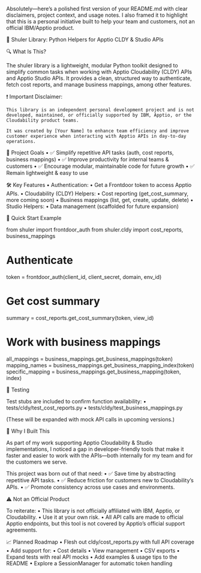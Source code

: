 Absolutely—here’s a polished first version of your README.md with clear disclaimers, project context, and usage notes. I also framed it to highlight that this is a personal initiative built to help your team and customers, not an official IBM/Apptio product.

🚀 Shuler Library: Python Helpers for Apptio CLDY & Studio APIs

🔍 What Is This?

The shuler library is a lightweight, modular Python toolkit designed to simplify common tasks when working with Apptio Cloudability (CLDY) APIs and Apptio Studio APIs. It provides a clean, structured way to authenticate, fetch cost reports, and manage business mappings, among other features.

❗ Important Disclaimer:

	This library is an independent personal development project and is not developed, maintained, or officially supported by IBM, Apptio, or the Cloudability product teams.

	It was created by [Your Name] to enhance team efficiency and improve customer experience when interacting with Apptio APIs in day-to-day operations.

🎯 Project Goals
	•	✅ Simplify repetitive API tasks (auth, cost reports, business mappings)
	•	✅ Improve productivity for internal teams & customers
	•	✅ Encourage modular, maintainable code for future growth
	•	✅ Remain lightweight & easy to use

🛠 Key Features
	•	Authentication:
	•	Get a Frontdoor token to access Apptio APIs.
	•	Cloudability (CLDY) Helpers:
	•	Cost reporting (get_cost_summary, more coming soon)
	•	Business mappings (list, get, create, update, delete)
	•	Studio Helpers:
	•	Data management (scaffolded for future expansion)


🚀 Quick Start Example

from shuler import frontdoor_auth
from shuler.cldy import cost_reports, business_mappings

# Authenticate
token = frontdoor_auth(client_id, client_secret, domain, env_id)

# Get cost summary
summary = cost_reports.get_cost_summary(token, view_id)

# Work with business mappings
all_mappings = business_mappings.get_business_mappings(token)
mapping_names = business_mappings.get_business_mapping_index(token)
specific_mapping = business_mappings.get_business_mapping(token, index)

🧪 Testing

Test stubs are included to confirm function availability:
	•	tests/cldy/test_cost_reports.py
	•	tests/cldy/test_business_mappings.py

(These will be expanded with mock API calls in upcoming versions.)

📌 Why I Built This

As part of my work supporting Apptio Cloudability & Studio implementations, I noticed a gap in developer-friendly tools that make it faster and easier to work with the APIs—both internally for my team and for the customers we serve.

This project was born out of that need:
	•	✅ Save time by abstracting repetitive API tasks.
	•	✅ Reduce friction for customers new to Cloudability’s APIs.
	•	✅ Promote consistency across use cases and environments.

⚠️ Not an Official Product

To reiterate:
	•	This library is not officially affiliated with IBM, Apptio, or Cloudability.
	•	Use it at your own risk.
	•	All API calls are made to official Apptio endpoints, but this tool is not covered by Apptio’s official support agreements.

📈 Planned Roadmap
	•	Flesh out cldy/cost_reports.py with full API coverage
	•	Add support for:
	•	Cost details
	•	View management
	•	CSV exports
	•	Expand tests with real API mocks
	•	Add examples & usage tips to the README
	•	Explore a SessionManager for automatic token handling

